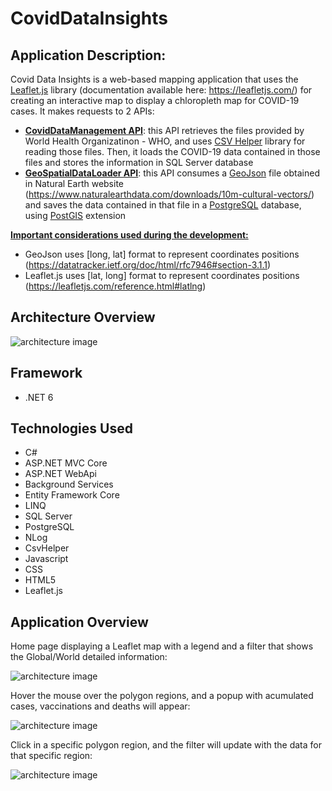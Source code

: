 # CovidDataInsights

## Application Description:
Covid Data Insights is a web-based mapping application that uses the <ins>Leaflet.js</ins> library (documentation available here: https://leafletjs.com/) for creating an interactive map to display a chloropleth map for COVID-19 cases. It makes requests to 2 APIs: 
- **<ins>CovidDataManagement API</ins>**: this API retrieves the files provided by World Health Organizatinon - WHO, and uses <ins>CSV Helper</ins> library for reading those files. Then, it loads the COVID-19 data contained in those files and stores the information in SQL Server database
- **<ins>GeoSpatialDataLoader API</ins>**: this API consumes a <ins>GeoJson</ins> file obtained in Natural Earth website (https://www.naturalearthdata.com/downloads/10m-cultural-vectors/) and saves the data contained in that file in a <ins>PostgreSQL</ins> database, using <ins>PostGIS</ins> extension

**<ins>Important considerations used during the development:</ins>**
- GeoJson uses [long, lat] format to represent coordinates positions (https://datatracker.ietf.org/doc/html/rfc7946#section-3.1.1)
- Leaflet.js uses [lat, long] format to represent coordinates positions (https://leafletjs.com/reference.html#latlng)

## Architecture Overview

<img src="https://github.com/Joanarfc/CovidDataInsights/assets/36134456/aa92c1e0-b406-48e4-ab19-9b4420ae4843" alt="architecture image" title="architecture image">

## Framework
* .NET 6

## Technologies Used

* C#
* ASP.NET MVC Core
* ASP.NET WebApi
* Background Services
* Entity Framework Core
* LINQ
* SQL Server
* PostgreSQL
* NLog
* CsvHelper
* Javascript
* CSS
* HTML5
* Leaflet.js

## Application Overview

Home page displaying a Leaflet map with a legend and a filter that shows the Global/World detailed information:

<img src="https://github.com/Joanarfc/CovidDataInsights/assets/36134456/1f23367d-c833-4192-8610-122af3d22319" alt="architecture image" title="architecture image">

Hover the mouse over the polygon regions, and a popup with acumulated cases, vaccinations and deaths will appear:

<img src="https://github.com/Joanarfc/CovidDataInsights/assets/36134456/c3097842-020f-4d18-8c7f-a2d860701b1a" alt="architecture image" title="architecture image">

Click in a specific polygon region, and the filter will update with the data for that specific region:

<img src="https://github.com/Joanarfc/CovidDataInsights/assets/36134456/7c9a65ae-1e61-4784-82ba-dc5d375fbe07" alt="architecture image" title="architecture image">
